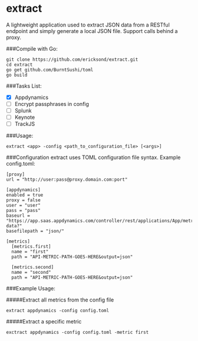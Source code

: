 # extract

A lightweight application used to extract JSON data from a RESTful endpoint and simply generate a local JSON file. Support calls behind a proxy.

###Compile with Go:
```
git clone https://github.com/ericksond/extract.git
cd extract
go get github.com/BurntSushi/toml
go build
```

###Tasks List:

- [x] Appdynamics
- [ ] Encrypt passphrases in config
- [ ] Splunk
- [ ] Keynote
- [ ] TrackJS

###Usage:
```
extract <app> -config <path_to_configuration_file> [<args>]
```

###Configuration
extract uses TOML configuration file syntax. Example config.toml:

```
[proxy]
url = "http://user:pass@proxy.domain.com:port"

[appdynamics]
enabled = true
proxy = false
user = "user"
pass = "pass"
baseurl = "https://app.saas.appdynamics.com/controller/rest/applications/App/metric-data?"
basefilepath = "json/"

[metrics]
  [metrics.first]
  name = "first"
  path = "API-METRIC-PATH-GOES-HERE&output=json"

  [metrics.second]
  name = "second"
  path = "API-METRIC-PATH-GOES-HERE&output=json"
```

###Example Usage:

#####Extract all metrics from the config file
```
extract appdynamics -config config.toml
```

#####Extract a specific metric
```
exctract appdynamics -config config.toml -metric first
```
